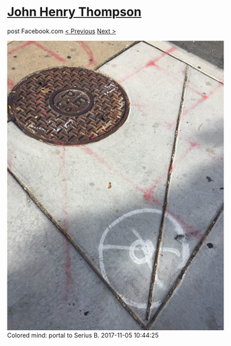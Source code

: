 # [John Henry Thompson](../README.md)
post Facebook.com
[< Previous](2017-11-05-1.md) [Next >](2017-11-03-1.md)

[![](../media/2017-11-05/Timeline-Photos-Colored-mind-portal-to-Serius-B.jpg)](../README.md)
Colored mind: portal to Serius B.
2017-11-05 10:44:25